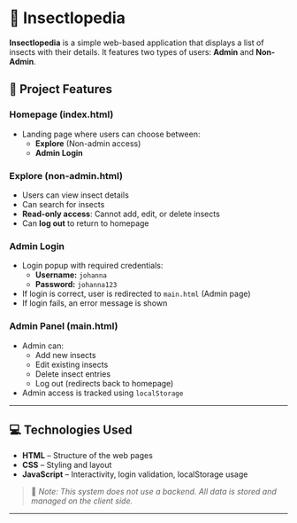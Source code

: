 # 🐞 Insectlopedia

**Insectlopedia** is a simple web-based application that displays a list of insects with their details. It features two types of users: **Admin** and **Non-Admin**.

## 📌 Project Features

### Homepage (index.html)
- Landing page where users can choose between:
  - **Explore** (Non-admin access)
  - **Admin Login**

### Explore (non-admin.html)
- Users can view insect details
- Can search for insects
- **Read-only access**: Cannot add, edit, or delete insects
- Can **log out** to return to homepage

### Admin Login
- Login popup with required credentials:
  - **Username:** `johanna`
  - **Password:** `johanna123`
- If login is correct, user is redirected to `main.html` (Admin page)
- If login fails, an error message is shown

### Admin Panel (main.html)
- Admin can:
  - Add new insects
  - Edit existing insects
  - Delete insect entries
  - Log out (redirects back to homepage)
- Admin access is tracked using `localStorage`

---

## 💻 Technologies Used

- **HTML** – Structure of the web pages
- **CSS** – Styling and layout
- **JavaScript** – Interactivity, login validation, localStorage usage

> 📌 *Note: This system does not use a backend. All data is stored and managed on the client side.*

---
